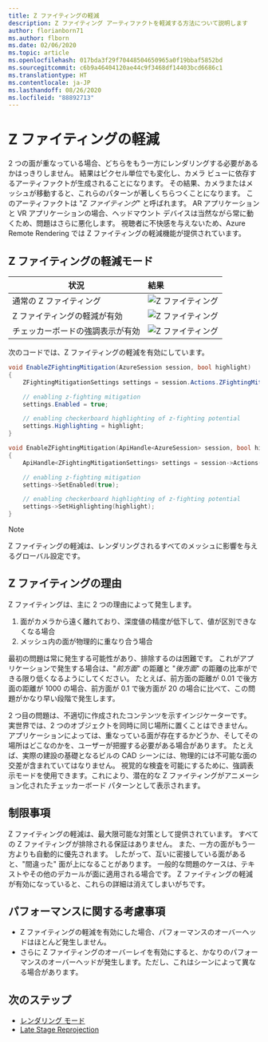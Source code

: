 ```yaml
---
title: Z ファイティングの軽減
description: Z ファイティング アーティファクトを軽減する方法について説明します
author: florianborn71
ms.author: flborn
ms.date: 02/06/2020
ms.topic: article
ms.openlocfilehash: 017bda3f29f70448504650965a0f19bbaf5852bd
ms.sourcegitcommit: c6b9a46404120ae44c9f3468df14403bcd6686c1
ms.translationtype: HT
ms.contentlocale: ja-JP
ms.lasthandoff: 08/26/2020
ms.locfileid: "88892713"
---
```

# <a name="z-fighting-mitigation"></a>Z ファイティングの軽減

2 つの面が重なっている場合、どちらをもう一方にレンダリングする必要があるかはっきりしません。 結果はピクセル単位でも変化し、カメラ ビューに依存するアーティファクトが生成されることになります。 その結果、カメラまたはメッシュが移動すると、これらのパターンが著しくちらつくことになります。 このアーティファクトは "*Z ファイティング*" と呼ばれます。 AR アプリケーションと VR アプリケーションの場合、ヘッドマウント デバイスは当然ながら常に動くため、問題はさらに悪化します。 視聴者に不快感を与えないため、Azure Remote Rendering では Z ファイティングの軽減機能が提供されています。

## <a name="z-fighting-mitigation-modes"></a>Z ファイティングの軽減モード

|状況                        | 結果                               |
|---------------------------------|:-------------------------------------|
|通常の Z ファイティング               |![Z ファイティング](./media/zfighting-0.png)|
|Z ファイティングの軽減が有効    |![Z ファイティング](./media/zfighting-1.png)|
|チェッカーボードの強調表示が有効|![Z ファイティング](./media/zfighting-2.png)|

次のコードでは、Z ファイティングの軽減を有効にしています。

```cs
void EnableZFightingMitigation(AzureSession session, bool highlight)
{
    ZFightingMitigationSettings settings = session.Actions.ZFightingMitigationSettings;

    // enabling z-fighting mitigation
    settings.Enabled = true;

    // enabling checkerboard highlighting of z-fighting potential
    settings.Highlighting = highlight;
}
```

```cpp
void EnableZFightingMitigation(ApiHandle<AzureSession> session, bool highlight)
{
    ApiHandle<ZFightingMitigationSettings> settings = session->Actions()->GetZFightingMitigationSettings();

    // enabling z-fighting mitigation
    settings->SetEnabled(true);

    // enabling checkerboard highlighting of z-fighting potential
    settings->SetHighlighting(highlight);
}
```


> [!NOTE]
> Z ファイティングの軽減は、レンダリングされるすべてのメッシュに影響を与えるグローバル設定です。

## <a name="reasons-for-z-fighting"></a>Z ファイティングの理由

Z ファイティングは、主に 2 つの理由によって発生します。

1. 面がカメラから遠く離れており、深度値の精度が低下して、値が区別できなくなる場合
1. メッシュ内の面が物理的に重なり合う場合

最初の問題は常に発生する可能性があり、排除するのは困難です。 これがアプリケーションで発生する場合は、"*前方面*" の距離と "*後方面*" の距離の比率ができる限り低くなるようにしてください。 たとえば、前方面の距離が 0.01 で後方面の距離が 1000 の場合、前方面が 0.1 で後方面が 20 の場合に比べて、この問題がかなり早い段階で発生します。

2 つ目の問題は、不適切に作成されたコンテンツを示すインジケーターです。 実世界では、2 つのオブジェクトを同時に同じ場所に置くことはできません。 アプリケーションによっては、重なっている面が存在するかどうか、そしてその場所はどこなのかを、ユーザーが把握する必要がある場合があります。 たとえば、実際の建設の基礎となるビルの CAD シーンには、物理的には不可能な面の交差が含まれていてはなりません。 視覚的な検査を可能にするために、強調表示モードを使用できます。これにより、潜在的な Z ファイティングがアニメーション化されたチェッカーボード パターンとして表示されます。

## <a name="limitations"></a>制限事項

Z ファイティングの軽減は、最大限可能な対策として提供されています。 すべての Z ファイティングが排除される保証はありません。 また、一方の面がもう一方よりも自動的に優先されます。 したがって、互いに密接している面があると、"間違った" 面が上になることがあります。 一般的な問題のケースは、テキストやその他のデカールが面に適用される場合です。 Z ファイティングの軽減が有効になっていると、これらの詳細は消えてしまいがちです。

## <a name="performance-considerations"></a>パフォーマンスに関する考慮事項

* Z ファイティングの軽減を有効にした場合、パフォーマンスのオーバーヘッドはほとんど発生しません。
* さらに Z ファイティングのオーバーレイを有効にすると、かなりのパフォーマンスのオーバーヘッドが発生します。ただし、これはシーンによって異なる場合があります。

## <a name="next-steps"></a>次のステップ

* [レンダリング モード](../../concepts/rendering-modes.md)
* [Late Stage Reprojection](late-stage-reprojection.md)
